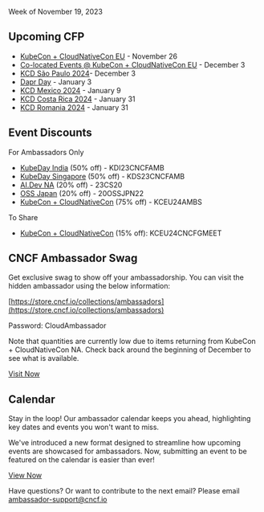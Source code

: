 Week of November 19, 2023

## Upcoming CFP

- [KubeCon + CloudNativeCon EU](https://events.linuxfoundation.org/kubecon-cloudnativecon-europe/program/cfp/?utm_source=hs_email&utm_medium=email&_hsenc=p2ANqtz--LNAhXpaTzZYwgPpDSjiCDcUA_g6-21OdzsaEozQyvNFMmANm6Cdep6eZm1bAIYsYcES2Y#submit-your-talk) - November 26
- [Co-located Events @ KubeCon + CloudNativeCon EU](https://sessionize.com/kccnc-eu-co-located-24?utm_source=hs_email&utm_medium=email&_hsenc=p2ANqtz--LNAhXpaTzZYwgPpDSjiCDcUA_g6-21OdzsaEozQyvNFMmANm6Cdep6eZm1bAIYsYcES2Y) - December 3
- [KCD São Paulo 2024](https://sessionize.com/kccnc-eu-co-located-24?utm_source=hs_email&utm_medium=email&_hsenc=p2ANqtz--LNAhXpaTzZYwgPpDSjiCDcUA_g6-21OdzsaEozQyvNFMmANm6Cdep6eZm1bAIYsYcES2Y)- December 3
- [Dapr Day](https://sessionize.com/Dapr-Day-2024?utm_source=hs_email&utm_medium=email&_hsenc=p2ANqtz--LNAhXpaTzZYwgPpDSjiCDcUA_g6-21OdzsaEozQyvNFMmANm6Cdep6eZm1bAIYsYcES2Y) - January 3
- [KCD Mexico 2024](https://sessionize.com/ccoss-kcdgdl-2024/?utm_source=hs_email&utm_medium=email&_hsenc=p2ANqtz--LNAhXpaTzZYwgPpDSjiCDcUA_g6-21OdzsaEozQyvNFMmANm6Cdep6eZm1bAIYsYcES2Y) - January 9
- [KCD Costa Rica 2024](https://sessionize.com/ccoss-kcdgdl-2024/?utm_source=hs_email&utm_medium=email&_hsenc=p2ANqtz--LNAhXpaTzZYwgPpDSjiCDcUA_g6-21OdzsaEozQyvNFMmANm6Cdep6eZm1bAIYsYcES2Y) - January 31
- [KCD Romania 2024](https://sessionize.com/kcd-romania-2024?utm_source=hs_email&utm_medium=email&_hsenc=p2ANqtz--LNAhXpaTzZYwgPpDSjiCDcUA_g6-21OdzsaEozQyvNFMmANm6Cdep6eZm1bAIYsYcES2Y) - January 31


## Event Discounts 

For Ambassadors Only
- [KubeDay India](https://events.linuxfoundation.org/kubeday-india/register/) (50% off) -  KDI23CNCFAMB
- [KubeDay Singapore](https://events.linuxfoundation.org/kubeday-singapore/register/) (50% off) -  KDS23CNCFAMB
- [AI.Dev NA](https://events.linuxfoundation.org/ai-dev-north-america/register/) (20% off) - 23CS20
- [OSS Japan](https://events.linuxfoundation.org/open-source-summit-japan/reg/register/) (20% off) - 20OSSJPN22
- [KubeCon + CloudNativeCon](https://events.linuxfoundation.org/kubecon-cloudnativecon-europe/register/) (75% off) - KCEU24AMBS

To Share
- [KubeCon + CloudNativeCon](https://events.linuxfoundation.org/kubecon-cloudnativecon-europe/register/) (15% off): KCEU24CNCFGMEET


## CNCF Ambassador Swag
Get exclusive swag to show off your ambassadorship. You can visit the hidden ambassador using the below information:

[https://store.cncf.io/collections/ambassadors](https://store.cncf.io/collections/ambassadors)

Password:  CloudAmbassador

Note that quantities are currently low due to items returning from KubeCon + CloudNativeCon NA. Check back around the beginning of December to see what is available. 

[Visit Now](https://store.cncf.io/collections/ambassadors?utm_source=hs_email&utm_medium=email&_hsenc=p2ANqtz--LNAhXpaTzZYwgPpDSjiCDcUA_g6-21OdzsaEozQyvNFMmANm6Cdep6eZm1bAIYsYcES2Y)


## Calendar 
Stay in the loop! Our ambassador calendar keeps you ahead, highlighting key dates and events you won't want to miss.

We've introduced a new format designed to streamline how upcoming events are showcased for ambassadors. Now, submitting an event to be featured on the calendar is easier than ever! 

[View Now](https://www.cncf.io/people/ambassadors/calendar/)

Have questions? Or want to contribute to the next email? Please email [ambassador-support@cncf.io](ambassador-support@cncf.io)
